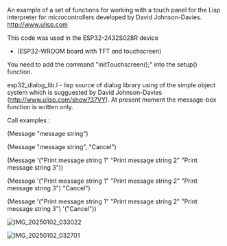 An example of a set of functions for working with a touch panel
for the Lisp interpreter for microcontrollers developed
by David Johnson-Davies. http://www.ulisp.com

This code was used in the ESP32-2432S028R device
- (ESP32-WROOM board with TFT and touchscreen)

You need to add the command "initTouchscreen();" into the setup() function.

esp32_dialog_lib.l   - lisp source of dialog library using of the simple object system which is sugguested by David Johnson-Davies (http://www.ulisp.com/show?37VY). At present moment the message-box function is written only.

Call examples :

(Message "message string")

(Message "message string", "Cancel")

(Message '("Print message string 1" "Print message string 2" "Print message string 3"))

(Message '("Print message string 1" "Print message string 2" "Print message string 3") "Cancel")

(Message '("Print message string 1" "Print message string 2" "Print message string 3") '("Cancel"))


![IMG_20250102_033022](https://github.com/user-attachments/assets/6c76c649-e2f5-48ec-8741-52d82c1609b9)

![IMG_20250102_032701](https://github.com/user-attachments/assets/b26e49ea-af5c-40d9-9962-16ab2a920384)

